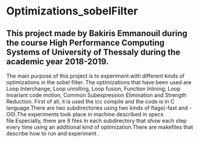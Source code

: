 # Optimizations_sobelFilter
## This project made by Bakiris Emmanouil during the course High Performance Computing Systems of University of Thessaly during the academic year 2018-2019.

The main purpose of this project is to experiment with different kinds of optimizations in the sobel filter.
The optimizations that have been used are Loop Interchange, Loop unrolling, Loop fusion, Function Inlining, Loop Invariant code motion,
Common Subexpression Elimination and Strength Reduction. First of all, it is used the icc compile and the code is in C language.There are two subdirectories using two kinds of flags(-fast and -O0).The experiments took place in machine described in specs file.Especially, there are 8 files in each subdirectory that show each step every time using an additional kind of optimization.There are makefiles that describe how to run and experiment .
